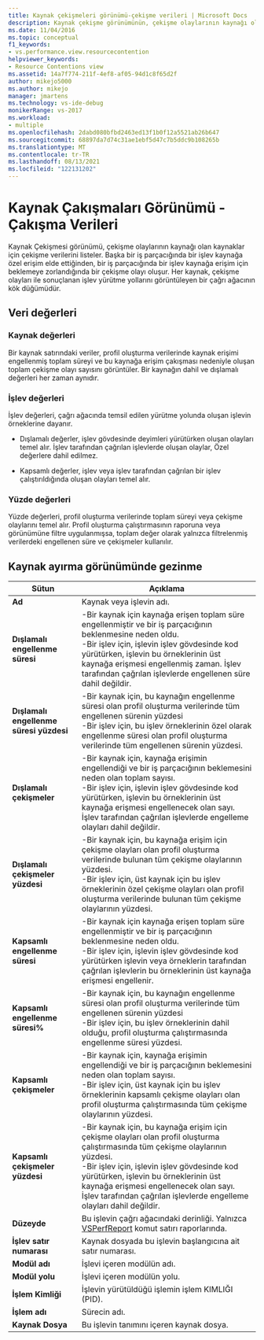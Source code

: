 ```yaml
---
title: Kaynak çekişmeleri görünümü-çekişme verileri | Microsoft Docs
description: Kaynak çekişme görünümünün, çekişme olaylarının kaynağı olan kaynaklar için çekişmeyi nasıl listeleyeceğinizi öğrenin.
ms.date: 11/04/2016
ms.topic: conceptual
f1_keywords:
- vs.performance.view.resourcecontention
helpviewer_keywords:
- Resource Contentions view
ms.assetid: 14a7f774-211f-4ef8-af05-94d1c8f65d2f
author: mikejo5000
ms.author: mikejo
manager: jmartens
ms.technology: vs-ide-debug
monikerRange: vs-2017
ms.workload:
- multiple
ms.openlocfilehash: 2dabd080bfbd2463ed13f1b0f12a5521ab26b647
ms.sourcegitcommit: 68897da7d74c31ae1ebf5d47c7b5ddc9b108265b
ms.translationtype: MT
ms.contentlocale: tr-TR
ms.lasthandoff: 08/13/2021
ms.locfileid: "122131202"
---
```

# <a name="resource-contentions-view---contention-data"></a>Kaynak Çakışmaları Görünümü - Çakışma Verileri
Kaynak Çekişmesi görünümü, çekişme olaylarının kaynağı olan kaynaklar için çekişme verilerini listeler. Başka bir iş parçacığında bir işlev kaynağa özel erişim elde ettiğinden, bir iş parçacığında bir işlev kaynağa erişim için beklemeye zorlandığında bir çekişme olayı oluşur. Her kaynak, çekişme olayları ile sonuçlanan işlev yürütme yollarını görüntüleyen bir çağrı ağacının kök düğümüdür.

## <a name="data-values"></a>Veri değerleri

### <a name="resource-values"></a>Kaynak değerleri
 Bir kaynak satırındaki veriler, profil oluşturma verilerinde kaynak erişimi engellenmiş toplam süreyi ve bu kaynağa erişim çakışması nedeniyle oluşan toplam çekişme olayı sayısını görüntüler. Bir kaynağın dahil ve dışlamalı değerleri her zaman aynıdır.

### <a name="function-values"></a>İşlev değerleri
 İşlev değerleri, çağrı ağacında temsil edilen yürütme yolunda oluşan işlevin örneklerine dayanır.

- Dışlamalı değerler, işlev gövdesinde deyimleri yürütürken oluşan olayları temel alır. İşlev tarafından çağrılan işlevlerde oluşan olaylar, Özel değerlere dahil edilmez.

- Kapsamlı değerler, işlev veya işlev tarafından çağrılan bir işlev çalıştırıldığında oluşan olayları temel alır.

### <a name="percentage-values"></a>Yüzde değerleri
 Yüzde değerleri, profil oluşturma verilerinde toplam süreyi veya çekişme olaylarını temel alır. Profil oluşturma çalıştırmasının raporuna veya görünümüne filtre uygulanmışsa, toplam değer olarak yalnızca filtrelenmiş verilerdeki engellenen süre ve çekişmeler kullanılır.

## <a name="navigating-the-resource-allocation-view"></a>Kaynak ayırma görünümünde gezinme

|Sütun|Açıklama|
|------------|-----------------|
|**Ad**|Kaynak veya işlevin adı.|
|**Dışlamalı engellenme süresi**|-Bir kaynak için kaynağa erişen toplam süre engellenmiştir ve bir iş parçacığının beklenmesine neden oldu.<br />-Bir işlev için, işlevin işlev gövdesinde kod yürütürken, işlevin bu örneklerinin üst kaynağa erişmesi engellenmiş zaman. İşlev tarafından çağrılan işlevlerde engellenen süre dahil değildir.|
|**Dışlamalı engellenme süresi yüzdesi**|-Bir kaynak için, bu kaynağın engellenme süresi olan profil oluşturma verilerinde tüm engellenen sürenin yüzdesi<br />-Bir işlev için, bu işlev örneklerinin özel olarak engellenme süresi olan profil oluşturma verilerinde tüm engellenen sürenin yüzdesi.|
|**Dışlamalı çekişmeler**|-Bir kaynak için, kaynağa erişimin engellendiği ve bir iş parçacığının beklemesini neden olan toplam sayısı.<br />-Bir işlev için, işlevin işlev gövdesinde kod yürütürken, işlevin bu örneklerinin üst kaynağa erişmesi engellenecek olan sayı. İşlev tarafından çağrılan işlevlerde engelleme olayları dahil değildir.|
|**Dışlamalı çekişmeler yüzdesi**|-Bir kaynak için, bu kaynağa erişim için çekişme olayları olan profil oluşturma verilerinde bulunan tüm çekişme olaylarının yüzdesi.<br />-Bir işlev için, üst kaynak için bu işlev örneklerinin özel çekişme olayları olan profil oluşturma verilerinde bulunan tüm çekişme olaylarının yüzdesi.|
|**Kapsamlı engellenme süresi**|-Bir kaynak için kaynağa erişen toplam süre engellenmiştir ve bir iş parçacığının beklenmesine neden oldu.<br />-Bir işlev için, işlevin işlev gövdesinde kod yürütürken işlevin veya örneklerin tarafından çağrılan işlevlerin bu örneklerinin üst kaynağa erişmesi engellenir.|
|**Kapsamlı engellenme süresi%**|-Bir kaynak için, bu kaynağın engellenme süresi olan profil oluşturma verilerinde tüm engellenen sürenin yüzdesi<br />-Bir işlev için, bu işlev örneklerinin dahil olduğu, profil oluşturma çalıştırmasında engellenme süresi yüzdesi.|
|**Kapsamlı çekişmeler**|-Bir kaynak için, kaynağa erişimin engellendiği ve bir iş parçacığının beklemesini neden olan toplam sayısı.<br />-Bir işlev için, üst kaynak için bu işlev örneklerinin kapsamlı çekişme olayları olan profil oluşturma çalıştırmasında tüm çekişme olaylarının yüzdesi.|
|**Kapsamlı çekişmeler yüzdesi**|-Bir kaynak için, bu kaynağa erişim için çekişme olayları olan profil oluşturma çalıştırmasında tüm çekişme olaylarının yüzdesi.<br />-Bir işlev için, işlevin işlev gövdesinde kod yürütürken, işlevin bu örneklerinin üst kaynağa erişmesi engellenecek olan sayı. İşlev tarafından çağrılan işlevlerde engelleme olayları dahil değildir.|
|**Düzeyde**|Bu işlevin çağrı ağacındaki derinliği. Yalnızca [VSPerfReport](../profiling/vsperfreport.md) komut satırı raporlarında.|
|**İşlev satır numarası**|Kaynak dosyada bu işlevin başlangıcına ait satır numarası.|
|**Modül adı**|İşlevi içeren modülün adı.|
|**Modül yolu**|İşlevi içeren modülün yolu.|
|**İşlem Kimliği**|İşlevin yürütüldüğü işlemin işlem KIMLIĞI (PID).|
|**İşlem adı**|Sürecin adı.|
|**Kaynak Dosya**|Bu işlevin tanımını içeren kaynak dosya.|
